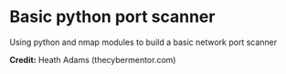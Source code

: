 # Basic python port scanner
Using python and nmap modules to build a basic network port scanner

<b>Credit:</b> Heath Adams (thecybermentor.com)
